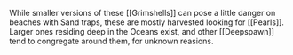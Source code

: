 While smaller versions of these [[Grimshells]] can pose a little danger on beaches with Sand traps, these are mostly harvested looking for [[Pearls]].  Larger ones residing deep in the Oceans exist, and other [[Deepspawn]] tend to congregate around them, for unknown reasions.